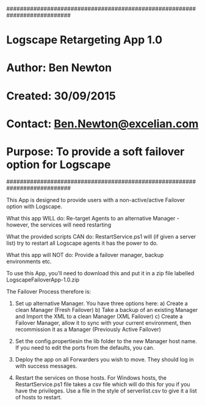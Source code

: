 ###########################################################################
# Logscape Retargeting App 1.0
# Author: Ben Newton
# Created: 30/09/2015
# Contact: Ben.Newton@excelian.com
# Purpose: To provide a soft failover option for Logscape 
###########################################################################

This App is designed to provide users with a non-active/active Failover option with Logscape. 

What this app WILL do: Re-target Agents to an alternative Manager - however, the services will need restarting

What the provided scripts CAN do: RestartService.ps1 will (if given a server list) try to restart all Logscape agents it has the power to do.

What this app will NOT do: Provide a failover manager, backup environments etc. 

To use this App, you'll need to download this and put it in a zip file labelled LogscapeFailoverApp-1.0.zip

The Failover Process therefore is:

1. Set up alternative Manager. You have three options here:
 a) Create a clean Manager (Fresh Failover)
 b) Take a backup of an existing Manager and Import the XML to a clean Manager (XML Failover)
 c) Create a Failover Manager, allow it to sync with your current environment, then recommission it as a Manager (Previously Active Failover)

2. Set the config.propertiesin the lib folder to the new Manager host name. If you need to edit the ports from the defaults, you can. 

3. Deploy the app on all Forwarders you wish to move. They should log in with success messages.

4. Restart the services on those hosts. For Windows hosts, the RestartService.ps1 file takes a csv file which will do this for you if you have the privileges. Use a file in the style of serverlist.csv to give it a list of hosts to restart. 

